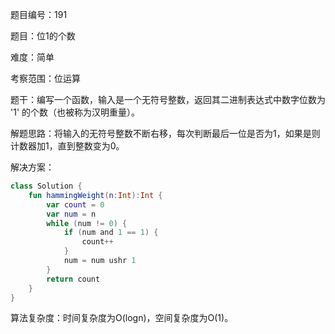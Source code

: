 题目编号：191

题目：位1的个数

难度：简单

考察范围：位运算

题干：编写一个函数，输入是一个无符号整数，返回其二进制表达式中数字位数为 '1' 的个数（也被称为汉明重量）。

解题思路：将输入的无符号整数不断右移，每次判断最后一位是否为1，如果是则计数器加1，直到整数变为0。

解决方案：

```kotlin
class Solution {
    fun hammingWeight(n:Int):Int {
        var count = 0
        var num = n
        while (num != 0) {
            if (num and 1 == 1) {
                count++
            }
            num = num ushr 1
        }
        return count
    }
}
```

算法复杂度：时间复杂度为O(logn)，空间复杂度为O(1)。